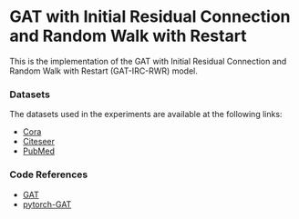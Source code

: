 # GAT with Initial Residual Connection and Random Walk with Restart

This is the implementation of the GAT with Initial Residual Connection and Random Walk with Restart (GAT-IRC-RWR) model. 

### Datasets
The datasets used in the experiments are available at the following links:
- [Cora](https://pytorch-geometric.readthedocs.io/en/latest/generated/torch_geometric.datasets.Planetoid.html#torch_geometric.datasets.Planetoid)
- [Citeseer](https://pytorch-geometric.readthedocs.io/en/latest/generated/torch_geometric.datasets.Planetoid.html#torch_geometric.datasets.Planetoid)
- [PubMed](https://pytorch-geometric.readthedocs.io/en/latest/generated/torch_geometric.datasets.Planetoid.html#torch_geometric.datasets.Planetoid)

### Code References
- [GAT](https://github.com/PetarV-/GAT)
- [pytorch-GAT](https://github.com/gordicaleksa/pytorch-GAT)
